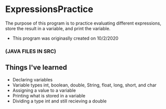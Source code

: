 # ExpressionsPractice

The purpose of this program is to practice evaluating different expressions, store the result in a variable, and print the variable.
* This program was originaslly created on 10/2/2020

### (JAVA FILES IN SRC)

## Things I've learned
* Declaring variables
* Variable types int, boolean, double, String, float, long, short, and char
* Assigning a value to a variable
* Printing what is stored in a variable
* Dividing a type int and still recieving a double

